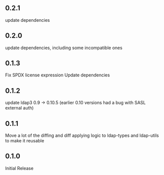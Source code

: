 ## 0.2.1

update dependencies

## 0.2.0

update dependencies, including some incompatible ones

## 0.1.3

Fix SPDX license expression
Update dependencies

## 0.1.2

update ldap3 0.9 -> 0.10.5 (earlier 0.10 versions had a bug with SASL external auth)

## 0.1.1

Move a lot of the diffing and diff applying logic to ldap-types and ldap-utils to
make it reusable

## 0.1.0

Initial Release

